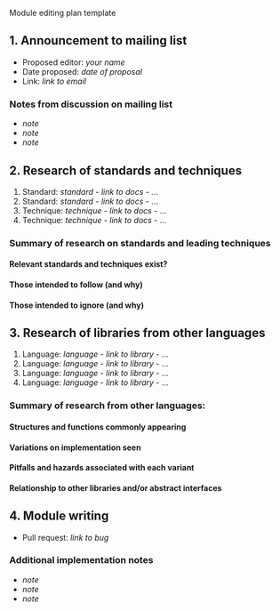 Module editing plan template

## 1. Announcement to mailing list

  - Proposed editor: _your name_
  - Date proposed: _date of proposal_
  - Link: _link to email_

###  Notes from discussion on mailing list

  - _note_
  - _note_
  - _note_

## 2. Research of standards and techniques

  1. Standard: _standard_
    - _link to docs_
    - ...
  2. Standard: _standard_
    - _link to docs_
    - ...
  1. Technique: _technique_
    - _link to docs_
    - ...
  2. Technique: _technique_
    - _link to docs_
    - ...

### Summary of research on standards and leading techniques
#### Relevant standards and techniques exist?
#### Those intended to follow (and why)
#### Those intended to ignore (and why)

## 3. Research of libraries from other languages

  1. Language: _language_
    - _link to library_
    - ...
  2. Language: _language_
    - _link to library_
    - ...
  3. Language: _language_
    - _link to library_
    - ...
  4. Language: _language_
    - _link to library_
    - ...

### Summary of research from other languages:
#### Structures and functions commonly appearing
#### Variations on implementation seen
#### Pitfalls and hazards associated with each variant
#### Relationship to other libraries and/or abstract interfaces

## 4. Module writing

  - Pull request: _link to bug_

### Additional implementation notes

  - _note_
  - _note_
  - _note_